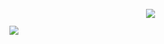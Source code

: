 <p align="center">
  <a href="https://github.com/WeLoveYouDuh">
    <img src="https://discord.c99.nl/widget/theme-1/905401850382143498.png"/>
     </a>
</p>

<a href="https://github.com/vikkardev/vikkardev"><img align="center" src="https://github-readme-stats.vercel.app/api/top-langs/?username=vikkardev&hide=java,html,tex&title_color=ffffff&text_color=c9cacc&icon_color=2bbc8a&bg_color=1d1f21&langs_count=3" /></a>
